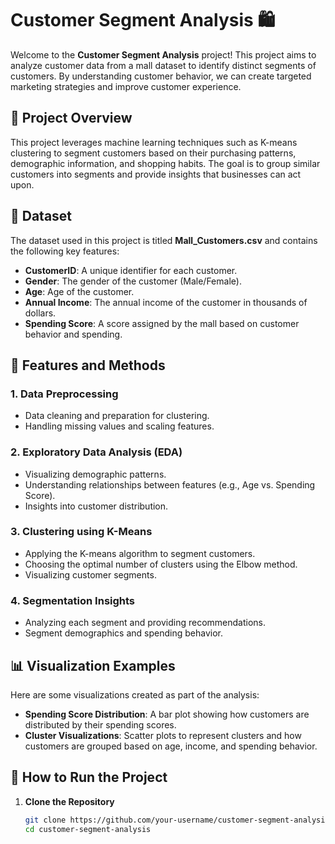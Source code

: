 # Customer Segment Analysis 🛍️

Welcome to the **Customer Segment Analysis** project! This project aims to analyze customer data from a mall dataset to identify distinct segments of customers. By understanding customer behavior, we can create targeted marketing strategies and improve customer experience.

## 🚀 Project Overview

This project leverages machine learning techniques such as K-means clustering to segment customers based on their purchasing patterns, demographic information, and shopping habits. The goal is to group similar customers into segments and provide insights that businesses can act upon.

## 📁 Dataset

The dataset used in this project is titled **Mall_Customers.csv** and contains the following key features:

- **CustomerID**: A unique identifier for each customer.
- **Gender**: The gender of the customer (Male/Female).
- **Age**: Age of the customer.
- **Annual Income**: The annual income of the customer in thousands of dollars.
- **Spending Score**: A score assigned by the mall based on customer behavior and spending.

## 🔧 Features and Methods

### 1. **Data Preprocessing**
   - Data cleaning and preparation for clustering.
   - Handling missing values and scaling features.

### 2. **Exploratory Data Analysis (EDA)**
   - Visualizing demographic patterns.
   - Understanding relationships between features (e.g., Age vs. Spending Score).
   - Insights into customer distribution.

### 3. **Clustering using K-Means**
   - Applying the K-means algorithm to segment customers.
   - Choosing the optimal number of clusters using the Elbow method.
   - Visualizing customer segments.

### 4. **Segmentation Insights**
   - Analyzing each segment and providing recommendations.
   - Segment demographics and spending behavior.

## 📊 Visualization Examples

Here are some visualizations created as part of the analysis:

- **Spending Score Distribution**: A bar plot showing how customers are distributed by their spending scores.
- **Cluster Visualizations**: Scatter plots to represent clusters and how customers are grouped based on age, income, and spending behavior.

## 📘 How to Run the Project

1. **Clone the Repository**
   ```bash
   git clone https://github.com/your-username/customer-segment-analysis.git
   cd customer-segment-analysis

